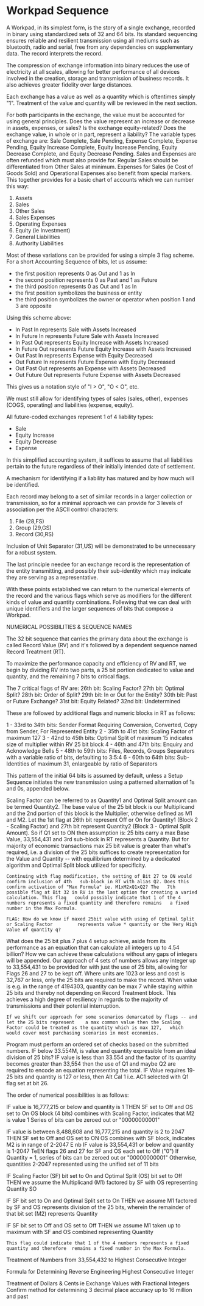 # Workpad Sequence

A Workpad, in its simplest form, is the story of a single exchange, recorded in binary using standardized sets of 32 and 64 bits. Its standard sequencing ensures reliable and resilient transmission using all mediums such as bluetooth, radio and serial, free from any dependencies on supplementary data. The record interprets the record.

The compression of exchange information into binary reduces the use of electricity at all scales, allowing for better performance of all devices involved in the creation, storage and transmission of business records. It also achieves greater fidelity over large distances.

Each exchange has a value as well as a quantity which is oftentimes simply "1". Treatment of the value and quantity will be reviewed in the next section.

For both participants in the exchange, the value must be accounted for using general principles. Does the value represent an increase or decrease in assets, expenses, or sales? Is the exchange equity-related? Does the exchange value, in whole or in part, represent a liability? The variable types of exchange are: Sale Complete, Sale Pending, Expense Complete, Expense Pending, Equity Increase Complete, Equity Increase Pending, Equity Decrease Complete, and Equity Decrease Pending. Sales and Expenses are often refunded which must also provide for. Regular Sales should be differentiated from Other Sales at minimum. Expenses for Sales (ie Cost of Goods Sold) and Operational Expenses also benefit from special markers. This together provides for a basic chart of accounts which we can number this way:

1. Assets
2. Sales
3. Other Sales
4. Sales Expenses
5. Operating Expenses
6. Equity (ie Investment)
7. General Liabilities
8. Authority Liabilities

Most of these variations can be provided for using a simple 3 flag scheme. For a short Accounting Sequence of bits, let us assume:

* the first position represents 0 as Out and 1 as In
* the second position represents 0 as Past and 1 as Future
* the third position represents 0 as Out and 1 as In
* the first position symbolizes the business or entity
* the third position symbolizes the owner or operator when position 1 and 3 are opposite

Using this scheme above:

* In Past In represents Sale with Assets Increased
* In Future In represents Future Sale with Assets Increased
* In Past Out represents Equity Increase with Assets Increased
* In Future Out represents Future Equity Increase with Assets Increased
* Out Past In represents Expense with Equity Decreased
* Out Future In represents Future Expense with Equity Decreased
* Out Past Out represents an Expense with Assets Decreased
* Out Future Out represents Future Expense with Assets Decreased

This gives us a notation style of "I > O", "O < O", etc.

We must still allow for identifying types of sales (sales, other), expenses (COGS, operating) and liabilities (expense, equity).

All future-coded exchanges represent 1 of 4 liability types:

* Sale
* Equity Increase
* Equity Decrease
* Expense

In this simplified accounting system, it suffices to assume that all liabilities pertain to the future regardless of their initially intended date of settlement.

A mechanism for identifying if a liability has matured and by how much will be identified.

Each record may belong to a set of similar records in a larger collection or transmission, so for a minimal approach we can provide for 3 levels of association per the ASCII control characters:

1. File (28,FS)
2. Group (29,GS)
3. Record (30,RS)

Inclusion of Unit Separator (31,US) will be demonstrated to be unnecessary for a robust system.

The last principle needee for an exchange record is the representation of the entity transmitting, and possibly their sub-identity which may indicate they are serving as a representative.

With these points established we can return to the numerical elements of the record and the various flags which serve as modifiers for the different kinds of value and quantity combinations. Follewing that we can deal with unique identifiers and the larger sequences of bits that compose a Workpad.

NUMERICAL POSSIBILITIES & SEQUENCE NAMES

The 32 bit sequence that carries the primary data about the exchange is called Record Value (RV) and it's followed by a dependent sequence named Record Treatment (RT).

To maximize the performance capacity and efficiency of RV and RT, we begin by dividing RV into two parts, a 25 bit portion dedicated to value and quantity, and the remaining 7 bits to critical flags.

The 7 critical flags of RV are: 26th bit: Scaling Factor? 27th bit: Optimal Split? 28th bit: Order of Split? 29th bit: In or Out for the Entity? 30th bit: Past or Future Exchange? 31st bit: Equity Related? 32nd bit: Undetermined

These are followed by additional flags and numeric blocks in RT as follows:

1 - 33rd to 34th bits: Sender Format Requiring Conversion, Converted, Copy from Sender, For Represented Entity 2 - 35th to 41st bits: Scaling Factor of maximum 127 3 - 42nd to 45th bits: Optimal Split of maximum 15 indicates size of multiplier within RV 25 bit block 4 - 46th and 47th bits: Enquiry and Acknowledge Bells 5 - 48th to 59th bits: Files, Records, Groups Separators with a variable ratio of bits, defaulting to 3:5:4 6 - 60th to 64th bits: Sub-Identities of maximum 31, enlargeable by ratio of Separators

This pattern of the initial 64 bits is assumed by default, unless a Setup Sequence initiates the new transmission using a patterned alternation of 1s and 0s, appended below.

Scaling Factor can be referred to as Quantity1 and Optimal Split amount can be termed Quantity2. The base value of the 25 bit block is our Multiplicand and the 2nd portion of this block is the Multiplier, otherwise defined as M1 and M2. Let the 1st flag at 26th bit represent Off or On for Quantity1 (Block 2 - Scaling Factor) and 27th bit represent Quantity2 (Block 3 - Optimal Split Amount). So if Q1 set to ON then assumption is: 25 bits carry a max Base Value, 33,554,431 and 3rd sub-block in RT represents a Quantity. But for majority of economic transactions max 25 bit value is greater than what's required, i.e. a division of the 25 bits suffices to create representation for the Value and Quantity -- with equilibrium determined by a dedicated algorithm and Optimal Split block utilized for specificity.

```
Continuing with flag modification, the setting of Bit 27 to ON would confirm inclusion of 4th 	sub-block in RT with alias Q2. Does this confirm activation of "Max Formula" ie. M1xM2xQ1xQ2? The 	7th possible flag at Bit 32 in RV is the last option for creating a varied calculation. This flag 	could possibly indicate that 1 of the 4 numbers represents a fixed quantity and therefore remains 	a fixed number in the Max Formula.

FLAG: How do we know if maxed 25bit value with using of Optimal Split or Scaling Factor 		represents value * quantity or the Very High Value of quantity q?
```

What does the 25 bit plus 7 plus 4 setup achieve, aside from its performance as an equation that can calculate all integers up to 4.54 billion? How we can achieve these calculations without any gaps of integers will be appended. Our approach of 4 sets of numbers allows any integer up to 33,554,431 to be provided for with just the use of 25 bits, allowing for Flags 26 and 27 to be kept off. Where units are 1023 or less and cost is 32,767 or less, only the 25 bits are required to make the record. When value is e.g. in the range of 4194303, quantity can be max 7 while staying within 25 bits and thereby not depending on Record Treatment block. This achieves a high degree of resiliency in regards to the majority of transmissions and their potential interruption.

```
If we shift our approach for some scenarios demarcated by flags -- and let the 25 bits represent 	a max common value then the Scaling Factor could be treated as the quantity which is max 127, 	which would cover most purchasing scenarios in most economies.
```

Program must perform an ordered set of checks based on the submitted numbers. IF below 33.554M, is value and quantity expressible from an ideal division of 25 bits? IF value is less than 33.554 and the factor of its quantity becomes greater than 33,554 then the use of Q1 and maybe Q2 are required to encode an equation representing the total. IF Value requires 19-25 bits and quantity is 127 or less, then Alt Cal 1 i.e. AC1 selected with Q1 flag set at bit 26.

The order of numerical possibilities is as follows:

IF value is 16,777,215 or below and quantity is 1 THEN SF set to Off and OS set to On OS block (4 bits) combines with Scaling Factor, indicates that M2 is value 1 Series of bits can be zeroed out or "00000000001"

IF value is between 8,488,608 and 16,777,215 and quantity is 2 to 2047 THEN SF set to Off and OS set to ON OS combines with SF block, indicates M2 is in range of 2-2047 E nb IF value is 33,554,431 or below and quantity is 1-2047 TeEN flags 26 and 27 for SF and OS each set to Off ("0") If Quantity = 1, series of bits can be zeroed out or "00000000001" Otherwise, quantities 2-2047 represented using the unified set of 11 bits

IF Scaling Factor (SF) bit set to On and Optimal Split (OS) bit set to Off THEN we assume the Multiplicand (M1) factored by SF with OS representing Quantity SO

IF SF bit set to On and Optimal Split set to On THEN we assume M1 factored by SF and OS represents division of the 25 bits, wherein the remainder of that bit set (M2) represents Quantity

IF SF bit set to Off and OS set to Off THEN we assume M1 taken up to maximum with SF and OS combined representing Quantity

```
This flag could indicate that 1 of the 4 numbers represents a fixed quantity and therefore 	remains a fixed number in the Max Formula.
```

Treatment of Numbers from 33,554,432 to Highest Consecutive Integer

Formula for Determining Reverse Engineering Highest Consecutive Integer

Treatment of Dollars & Cents ie Exchange Values with Fractional Integers Confirm method for determining 3 decimal place accuracy up to 16 million and past
